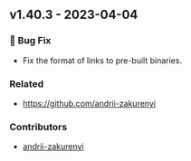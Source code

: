 ## v1.40.3 - 2023-04-04

### 🐛 Bug Fix

- Fix the format of links to pre-built binaries.



### Related

- <https://github.com/andrii-zakurenyi>

### Contributors

- [andrii-zakurenyi](https://github.com/andrii-zakurenyi)



